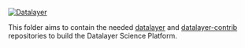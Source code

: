 [![Datalayer](http://datalayer.io/img/logo-datalayer-horizontal.png)](http://datalayer.io)

This folder aims to contain the needed [datalayer](https://github.com/datalayer) and [datalayer-contrib](https://github.com/datalayer-contrib) repositories to build the Datalayer Science Platform.

